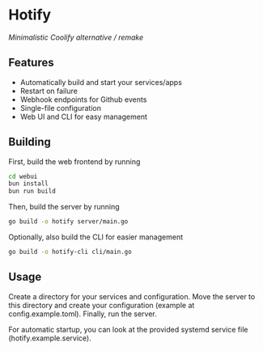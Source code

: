 # Hotify
*Minimalistic Coolify alternative / remake*

## Features
  - Automatically build and start your services/apps
  - Restart on failure
  - Webhook endpoints for Github events
  - Single-file configuration
  - Web UI and CLI for easy management

## Building
First, build the web frontend by running
```bash
cd webui
bun install
bun run build
```
Then, build the server by running
```bash
go build -o hotify server/main.go
```
Optionally, also build the CLI for easier management
```bash
go build -o hotify-cli cli/main.go
```

## Usage
Create a directory for your services and configuration. Move the server to this directory and create your configuration (example at config.example.toml). Finally, run the server.

For automatic startup, you can look at the provided systemd service file (hotify.example.service).
